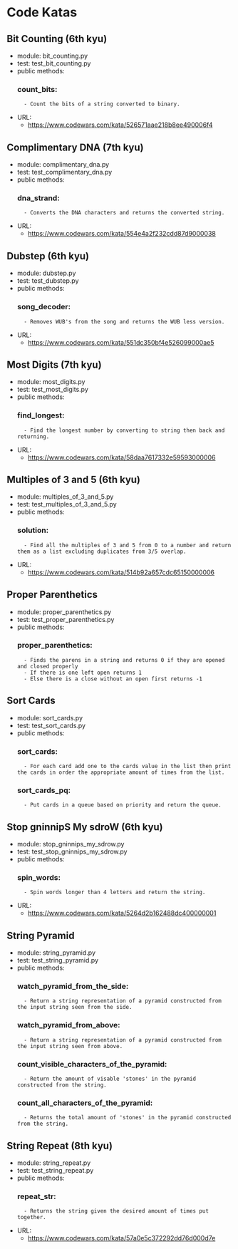 # Code Katas

## Bit Counting (6th kyu)
- module: bit_counting.py
- test: test_bit_counting.py
- public methods:
    ### count_bits:
        - Count the bits of a string converted to binary.
- URL:
    - https://www.codewars.com/kata/526571aae218b8ee490006f4
        
## Complimentary DNA (7th kyu)
- module: complimentary_dna.py
- test: test_complimentary_dna.py
- public methods:
    ### dna_strand:
        - Converts the DNA characters and returns the converted string.
- URL:
    - https://www.codewars.com/kata/554e4a2f232cdd87d9000038
        
## Dubstep (6th kyu)
- module: dubstep.py
- test: test_dubstep.py
- public methods:
    ### song_decoder:
        - Removes WUB's from the song and returns the WUB less version.
- URL:
    - https://www.codewars.com/kata/551dc350bf4e526099000ae5


## Most Digits (7th kyu)
- module: most_digits.py
- test: test_most_digits.py
- public methods:
    ### find_longest:
        - Find the longest number by converting to string then back and returning.
- URL:
    - https://www.codewars.com/kata/58daa7617332e59593000006
        
## Multiples of 3 and 5 (6th kyu)
- module: multiples_of_3_and_5.py
- test: test_multiples_of_3_and_5.py
- public methods:
    ### solution:
        - Find all the multiples of 3 and 5 from 0 to a number and return them as a list excluding duplicates from 3/5 overlap.
- URL:
    - https://www.codewars.com/kata/514b92a657cdc65150000006

## Proper Parenthetics
- module: proper_parenthetics.py
- test: test_proper_parenthetics.py
- public methods: 
    ### proper_parenthetics:
        - Finds the parens in a string and returns 0 if they are opened and closed properly
        - If there is one left open returns 1
        - Else there is a close without an open first returns -1
        
## Sort Cards
- module: sort_cards.py
- test: test_sort_cards.py
- public methods:
    ### sort_cards:
        - For each card add one to the cards value in the list then print the cards in order the appropriate amount of times from the list.
    ### sort_cards_pq:
        - Put cards in a queue based on priority and return the queue.
        
## Stop gninnipS My sdroW (6th kyu)
- module: stop_gninnips_my_sdrow.py
- test: test_stop_gninnips_my_sdrow.py
- public methods:
    ### spin_words:
        - Spin words longer than 4 letters and return the string.
- URL:
    - https://www.codewars.com/kata/5264d2b162488dc400000001
        
## String Pyramid
- module: string_pyramid.py
- test: test_string_pyramid.py
- public methods:
    ### watch_pyramid_from_the_side:
        - Return a string representation of a pyramid constructed from the input string seen from the side.
    ### watch_pyramid_from_above:
        - Return a string representation of a pyramid constructed from the input string seen from above.
    ### count_visible_characters_of_the_pyramid:
        - Return the amount of visable 'stones' in the pyramid constructed from the string.
    ### count_all_characters_of_the_pyramid:
        - Returns the total amount of 'stones' in the pyramid constructed from the string.

## String Repeat (8th kyu)
- module: string_repeat.py
- test: test_string_repeat.py
- public methods:
    ### repeat_str:
        - Returns the string given the desired amount of times put together.
- URL:
    - https://www.codewars.com/kata/57a0e5c372292dd76d000d7e
